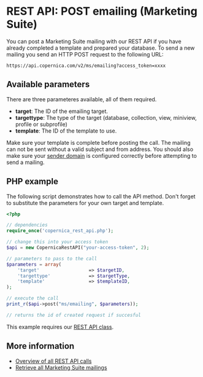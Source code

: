 # REST API: POST emailing (Marketing Suite)

You can post a Marketing Suite mailing with our REST API if you have 
already completed a template and prepared your database. To send a new 
mailing you send an HTTP POST request to the following URL:

`https://api.copernica.com/v2/ms/emailing?access_token=xxxx`

## Available parameters

There are three parameteres available, all of them required.

* **target**: The ID of the emailing target.
* **targettype**: The type of the target (database, collection, view, miniview, profile or subprofile)
* **template**: The ID of the template to use.

Make sure your template is complete before posting the call. The mailing 
can not be sent without a valid subject and from address. You should also 
make sure your [sender domain](./sender-domains) is configured correctly 
before attempting to send a mailing.

## PHP example

The following script demonstrates how to call the API method. Don't 
forget to substitute the parameters for your own target and template.

```php
<?php

// dependencies
require_once('copernica_rest_api.php');

// change this into your access token
$api = new CopernicaRestAPI("your-access-token", 2);

// parameters to pass to the call
$parameters = array(
    'target'                  => $targetID,
    'targettype'              => $targetType,
    'template'                => $templateID,
);

// execute the call
print_r($api->post("ms/emailing", $parameters));

// returns the id of created request if succesful
```

This example requires our [REST API class](rest-php).

## More information

* [Overview of all REST API calls](./rest-api)
* [Retrieve all Marketing Suite mailings](./rest-get-ms-emailings)
